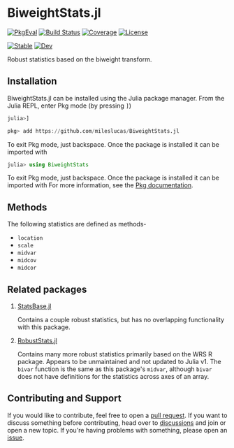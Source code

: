 # BiweightStats.jl

[![PkgEval](https://juliaci.github.io/NanosoldierReports/pkgeval_badges/B/BiweightStats.svg)](https://juliaci.github.io/NanosoldierReports/pkgeval_badges/report.html)
[![Build Status](https://github.com/mileslucas/BiweightStats.jl/actions/workflows/CI.yml/badge.svg?branch=main)](https://github.com/mileslucas/BiweightStats.jl/actions/workflows/CI.yml?query=branch%3Amain)
[![Coverage](https://codecov.io/gh/mileslucas/BiweightStats.jl/branch/main/graph/badge.svg)](https://codecov.io/gh/mileslucas/BiweightStats.jl)
[![License](https://img.shields.io/github/license/mileslucas/BiweightStats.jl?color=yellow)](LICENSE)

[![Stable](https://img.shields.io/badge/docs-stable-blue.svg)](https://mileslucas.github.io/BiweightStats.jl/stable)
[![Dev](https://img.shields.io/badge/docs-dev-blue.svg)](https://mileslucas.github.io/BiweightStats.jl/dev)

Robust statistics based on the biweight transform.

## Installation

BiweightStats.jl can be installed using the Julia package manager. From the Julia REPL, enter Pkg mode (by pressing `]`)

```julia
julia>]

pkg> add https://github.com/mileslucas/BiweightStats.jl
```

To exit Pkg mode, just backspace. Once the package is installed it can be imported with

```julia
julia> using BiweightStats
```

To exit Pkg mode, just backspace. Once the package is installed it can be imported with
For more information, see the [Pkg documentation](https://docs.julialang.org/en/v1/stdlib/Pkg/).

## Methods

The following statistics are defined as methods-

* `location`
* `scale`
* `midvar`
* `midcov`
* `midcor`

## Related packages

1. [StatsBase.jl](https://github.com/JuliaStats/StatsBase.jl)

    Contains a couple robust statistics, but has no overlapping functionality with this package.

2. [RobustStats.jl](https://github.com/mrxiaohe/RobustStats.jl)

    Contains many more robust statistics primarily based on the WRS R package. Appears to be unmaintained and not updated to Julia v1. The `bivar` function is the same as this package's `midvar`, although `bivar` does not have definitions for the statistics across axes of an array.

## Contributing and Support

If you would like to contribute, feel free to open a [pull request](https://github.com/mileslucas/BiweightStats.jl/pulls). If you want to discuss something before contributing, head over to [discussions](https://github.com/mileslucas/BiweightStats.jl/discussions) and join or open a new topic. If you're having problems with something, please open an [issue](https://github.com/mileslucas/BiweightStats.jl/issues).
